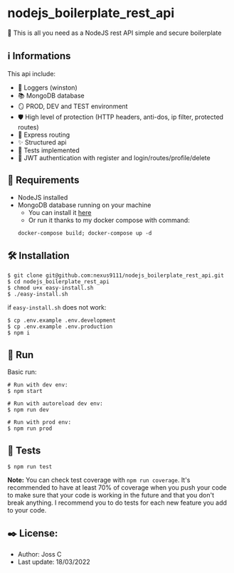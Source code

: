 # nodejs_boilerplate_rest_api

🚀 This is all you need as a NodeJS rest API simple and secure boilerplate

## ℹ️ Informations

This api include:

- 📝 Loggers (winston)
- 📚 MongoDB database
- 🪞 PROD, DEV and TEST environment
- 🛡 High level of protection (HTTP headers, anti-dos, ip filter, protected routes)
- 🔀 Express routing
- ✨ Structured api
- 🧪 Tests implemented
- 🔐 JWT authentication with register and login/routes/profile/delete

## 🔎 Requirements

- NodeJS installed
- MongoDB database running on your machine
    - You can install it <a href="https://www.mongodb.com/docs/manual/administration/install-community/">here</a>
    - Or run it thanks to my docker compose with command: 
    ```console
    docker-compose build; docker-compose up -d
    ```

## 🛠 Installation

```console
$ git clone git@github.com:nexus9111/nodejs_boilerplate_rest_api.git
$ cd nodejs_boilerplate_rest_api
$ chmod u+x easy-install.sh
$ ./easy-install.sh
```

if `easy-install.sh` does not work:

```console
$ cp .env.example .env.development
$ cp .env.example .env.production
$ npm i
```

## 🚀 Run

Basic run:

```console
# Run with dev env:
$ npm start

# Run with autoreload dev env:
$ npm run dev

# Run with prod env:
$ npm run prod
```

## 🧪 Tests

```console
$ npm run test
```

**Note:** You can check test coverage with `npm run coverage`. It's recommended to have at least 70% of coverage when you push your code to make sure that your code is working in the future and that you don't break anything. I recommend you to do tests for each new feature you add to your code.

## ✒️ License:

- Author: Joss C
- Last update: 18/03/2022
